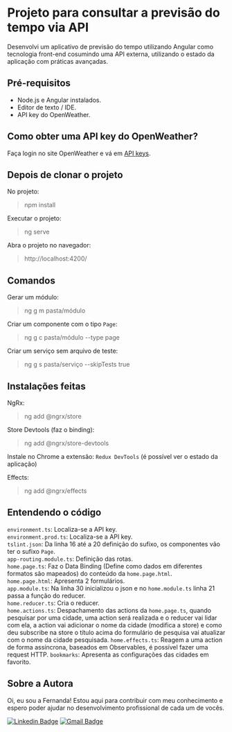 # Projeto para consultar a previsão do tempo via API
Desenvolvi um aplicativo de previsão do tempo utilizando Angular como tecnologia front-end cosumindo uma API externa, utilizando o estado da aplicação com práticas avançadas.

## Pré-requisitos
- Node.js e Angular instalados.
- Editor de texto / IDE.
- API key do OpenWeather.

## Como obter uma API key do OpenWeather?
Faça login no site OpenWeather e vá em [API keys](https://home.openweathermap.org/api_keys).

## Depois de clonar o projeto
No projeto:
>npm install

Executar o projeto:
>ng serve

Abra o projeto no navegador:
>http://localhost:4200/

## Comandos
Gerar um módulo:
>ng g m pasta/módulo

Criar um componente com o tipo `Page`:
>ng g c pasta/módulo --type page

Criar um serviço sem arquivo de teste:
>ng g s pasta/serviço --skipTests true

## Instalações feitas
NgRx:
>ng add @ngrx/store

Store Devtools (faz o binding):
>ng add @ngrx/store-devtools

Instale no Chrome a extensão: `Redux DevTools` (é possível ver o estado da aplicação)

Effects:
>ng add @ngrx/effects

## Entendendo o código
`environment.ts`: Localiza-se a API key. <br>
`environment.prod.ts`: Localiza-se a API key. <br>
`tslint.json`: Da linha 16 até a 20 definição do sufixo, os componentes vão ter o sufixo `Page`. <br>
`app-routing.module.ts`: Definição das rotas. <br>
`home.page.ts`: Faz o Data Binding (Define como dados em diferentes formatos são mapeados) do conteúdo da `home.page.html`. <br>
`home.page.html`: Apresenta 2 formulários. <br>
`app.module.ts`: Na linha 30 inicializou o json e no `home.module.ts` linha 21 passa a função do reducer. <br>
`home.reducer.ts`: Cria o reducer. <br>
`home.actions.ts`: Despachamento das actions da `home.page.ts`, quando pesquisar por uma cidade, uma action será realizada e o reducer vai lidar com ela, a action vai adicionar o nome da cidade (modifica a store) e como deu subscribe na store o título acima do formulário de pesquisa vai atualizar com o nome da cidade pesquisada.
`home.effects.ts`: Reagem a uma action de forma assíncrona, baseados em Observables, é possível fazer uma request HTTP. 
`bookmarks`: Apresenta as configurações das cidades em favorito.

## Sobre a Autora
Oi, eu sou a Fernanda! Estou aqui para contribuir com meu conhecimento e espero poder ajudar no desenvolvimento profissional de cada um de vocês.

[![Linkedin Badge](https://img.shields.io/badge/-Fernanda_Maki_Hirose-blue?style=flat-square&logo=Linkedin&logoColor=white&link=https://www.linkedin.com/in/fernanda-maki-hirose-801117208/)](https://www.linkedin.com/in/fernanda-maki-hirose-801117208/)  [![Gmail Badge](https://img.shields.io/badge/-femahi2020@gmail.com-c14438?style=flat-square&logo=Gmail&logoColor=white&link=mailto:femahi2020@gmail.com)](mailto:femahi2020@gmail.com)

